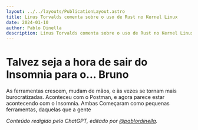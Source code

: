 ```yaml
---
layout: ../../layouts/PublicationLayout.astro
title: Linus Torvalds comenta sobre o uso de Rust no Kernel Linux
date: 2024-01-10
author: Pablo Dinella
description: Linus Torvalds comenta sobre o uso de Rust no Kernel Linux e seu papel no desenvolvimento.
--- 
```


# Talvez seja a hora de sair do Insomnia para o... Bruno

As ferramentas crescem, mudam de mãos, e às vezes se tornam mais burocratizadas. Aconteceu com o Postman, e agora parece estar acontecendo com o Insomnia. Ambas Começaram como pequenas ferramentas, daquelas que a gente 

_Conteúdo redigido pelo ChatGPT, editado por [@pablordinella](https://twitter.com/pablordinella)._
<!--stackedit_data:
eyJoaXN0b3J5IjpbMTc3OTY3OTEwM119
-->